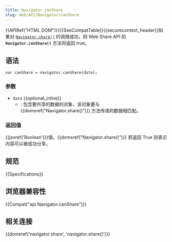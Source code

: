```yaml
---
title: Navigator.canShare
slug: Web/API/Navigator/canShare
---
```

{{APIRef("HTML DOM")}}{{SeeCompatTable}}{{securecontext_header}}如果对 [`Navigator.share()`](/zh-CN/docs/Web/API/Navigator/share) 的调用成功，则 Web Share API 的 **`Navigator.canShare()`** 方法将返回 true。

## 语法

```plain
var canShare = navigator.canShare(data);
```

### 参数

- `data` {{optional_inline}}
  - : 包含要共享的数据的对象，该对象要与 {{domxref("Navigator.share()")}} 方法传递的数据相匹配。

### 返回值

{{jsxref('Boolean')}}值。{{domxref("Navigator.share()")}} 若返回 True 则表示内容可以被成功分享。

## 规范

{{Specifications}}

## 浏览器兼容性

{{Compat("api.Navigator.canShare")}}

## 相关连接

{{domxref('navigator.share', 'navigator.share()')}}
